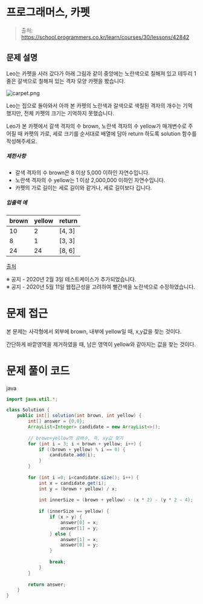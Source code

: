 # 프로그래머스, 카펫

> 출처: https://school.programmers.co.kr/learn/courses/30/lessons/42842

## 문제 설명

Leo는 카펫을 사러 갔다가 아래 그림과 같이 중앙에는 노란색으로 칠해져 있고 테두리 1줄은 갈색으로 칠해져 있는 격자 모양 카펫을 봤습니다.

![carpet.png](https://grepp-programmers.s3.ap-northeast-2.amazonaws.com/files/production/b1ebb809-f333-4df2-bc81-02682900dc2d/carpet.png)

Leo는 집으로 돌아와서 아까 본 카펫의 노란색과 갈색으로 색칠된 격자의 개수는 기억했지만, 전체 카펫의 크기는 기억하지 못했습니다.

Leo가 본 카펫에서 갈색 격자의 수 brown, 노란색 격자의 수 yellow가 매개변수로 주어질 때 카펫의 가로, 세로 크기를 순서대로 배열에 담아 return 하도록 solution 함수를 작성해주세요.

##### 제한사항

* 갈색 격자의 수 brown은 8 이상 5,000 이하인 자연수입니다.
* 노란색 격자의 수 yellow는 1 이상 2,000,000 이하인 자연수입니다.
* 카펫의 가로 길이는 세로 길이와 같거나, 세로 길이보다 깁니다.

##### 입출력 예

| brown | yellow | return |
| --- | --- | --- |
| 10  | 2   | \[4, 3\] |
| 8   | 1   | \[3, 3\] |
| 24  | 24  | \[8, 6\] |

[출처](http://hsin.hr/coci/archive/2010_2011/contest4_tasks.pdf)

※ 공지 \- 2020년 2월 3일 테스트케이스가 추가되었습니다.  
※ 공지 \- 2020년 5월 11일 웹접근성을 고려하여 빨간색을 노란색으로 수정하였습니다.
# 문제 접근

본 문제는 사각형에서 외부에 brown, 내부에 yellow일 때, x,y값을 찾는 것이다.

간단하게 바깥영역을 제거하였을 때, 남은 영역이 yellow와 같아지는 값을 찾는 것이다.


# 문제 풀이 코드

java

```java
import java.util.*;

class Solution {
    public int[] solution(int brown, int yellow) {
        int[] answer = {0,0};
        ArrayList<Integer> candidate = new ArrayList<>();
        
        // brown+yellow의 공배수, 즉, xy값 찾기
        for (int i = 3; i < brown + yellow; i++) {
            if ((brown + yellow) % i == 0) {
                candidate.add(i);
            }
        }
        
        for (int i =0; i<candidate.size(); i++) {
            int x = candidate.get(i);
            int y = (brown + yellow) / x;
            
            int innerSize = (brown + yellow) - (x * 2) - (y * 2 - 4);
            
            if (innerSize == yellow) {
                if (x > y) {
                    answer[0] = x;
                    answer[1] = y;
                } else {
                    answer[1] = x;
                    answer[0] = y;    
                }
                
                break;
            }
        }
        
        return answer;
    }
}
```
